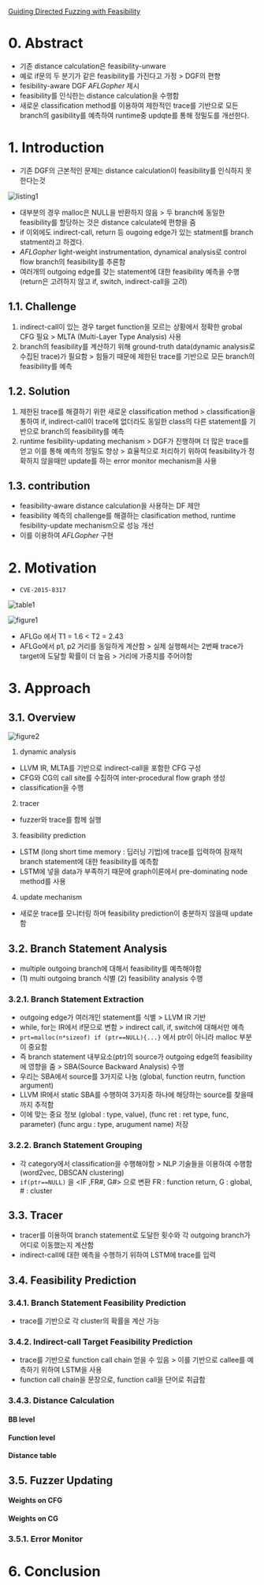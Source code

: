 [Guiding Directed Fuzzing with Feasibility](https://ieeexplore.ieee.org/stamp/stamp.jsp?tp=&arnumber=10190644&tag=1)
# 0. Abstract
- 기존 distance calculation은 feasibility-unware
- 예로 if문의 두 분기가 같은 feasibility를 가진다고 가정 > DGF의 편향
- fesibility-aware DGF *AFLGopher* 제시
- feasibility를 인식한는 distance calculation을 수행함
- 새로운 classification method를 이용하여 제한적인 trace를 기반으로 모든 branch의 gasibility를 예측하여 runtime중 updqte를 통해 정밀도를 개선한다.
# 1. Introduction
- 기존 DGF의 근본적인 문제는 distance calculation이 feasibility를 인식하지 못한다는것

![listing1](./image/14_listing1.png)

- 대부분의 경우 malloc은 NULL을 반환하지 않음 > 두 branch에 동일한 feasibility를 할당하는 것은 distance calculate에 편향을 줌
- if 이외에도 indirect-call, return 등 ougoing edge가 있는 statment를 branch statment라고 하겠다.
- *AFLGopher* light-weight instrumentation, dynamical analysis로 control flow branch의 feasibility를 추론함
- 여러개의 outgoing edge를 갖는 statement에 대한 feasibility 예측을 수행 (return은 고려하지 않고 if, switch, indirect-call을 고려)

## 1.1. Challenge
1. indirect-call이 있는 경우 target function을 모르는 상황에서 정확한 grobal CFG 필요 > MLTA (Multi-Layer Type Analysis) 사용
2. branch의 feasibility를 계산하기 위해 ground-truth data(dynamic analysis로 수집된 trace)가 필요함 > 힘들기 때문에 제한된 trace를 기반으로 모든 branch의 feasibility를 예측

## 1.2. Solution
1. 제한된 trace를 해결하기 위한 새로운 classification method > classification을 통하여 if, indirect-call이 trace에 없더라도 동일한 class의 다른 statement를 기반으로 branch의 feasibility를 예측
2. runtime fesibility-updating mechanism >  DGF가 진행하며 더 많은 trace를 얻고 이를 통해 예측의 정밀도 향상 > 효율적으로 처리하기 위하여 feasibility가 정확하지 않을때만 update를 하는 error monitor mechanism을 사용

## 1.3. contribution
- feasibility-aware distance calculation을 사용하는 DF 제안
- feasibility 예측의 challenge를 해결하는 clasification method, runtime fesibility-update mechanism으로 성능 개선
- 이를 이용하여 *AFLGopher* 구현

# 2. Motivation
- `CVE-2015-8317`

![table1](./image/14_table1.png)

![figure1](./image/14_figure1.png)

- AFLGo 에서 T1 = 1.6 < T2 = 2.43
- AFLGo에서 p1, p2 거리를 동일하게 계산함 > 실제 실행해서는 2번째 trace가 target에 도달할 확률이 더 높음 > 거리에 가중치를 주어야함

# 3. Approach
## 3.1. Overview
![figure2](./image/14_figure2.png)
1. dynamic analysis
- LLVM IR, MLTA를 기반으로 indirect-call을 포함한 CFG 구성
- CFG와 CG의 call site를 수집하여 inter-procedural flow graph 생성
- classification을 수행
2. tracer
- fuzzer와 trace를 함께 실행
3. feasibility prediction
- LSTM (long short time memory : 딥러닝 기법)에 trace를 입력하여 잠재적 branch statement에 대한 feasibility를 예측함
- LSTM에 넣을 data가 부족하기 때문에 graph이론에서 pre-dominating node method를 사용
4. update mechanism
- 새로운 trace를 모니터링 하며 feasibility prediction이 충분하지 않을때 update함
## 3.2. Branch Statement Analysis
- multiple outgoing branch에 대해서 feasibility를 예측해야함
- (1) multi outgoing branch 식별 (2) feasibility analysis 수행
### 3.2.1. Branch Statement Extraction
- outgoing edge가 여러개인 statement를 식별 > LLVM IR 기반
- while, for는 IR에서 if문으로 변함 > indirect call, if, switch에 대해서만 예측
- `prt=malloc(n*sizeof) if (ptr==NULL){...}` 에서 ptr이 아니라 malloc 부분이 중요함
- 즉 branch statement 내부요소(ptr)의 source가 outgoing edge의 feasibility에 영향을 줌 > SBA(Source Backward Analysis) 수행
- 우리는 SBA에서 source를 3가지로 나눔 (global, function reutrn, function argument)
- LLVM IR에서 static SBA를 수행하여 3가지중 하나에 해당하는 source를 찾을때까지 추적함
- 이에 맞는 중요 정보 (global : type, value), (func ret : ret type, func, parameter) (func argu : type, arugument name) 저장
### 3.2.2. Branch Statement Grouping
- 각 category에서 classification을 수행해야함 > NLP 기술들을 이용하여 수행함 (word2vec, DBSCAN clustering)
- `if(ptr==NULL)` 을 <IF ,FR#, G#> 으로 변환 FR : function return, G : global, # : cluster

## 3.3. Tracer
- tracer를 이용하여 branch statement로 도달한 횟수와 각 outgoing branch가 어디로 이동했는지 계산함
- indirect-call에 대한 예측을 수행하기 위하여 LSTM에 trace를 입력

## 3.4. Feasibility Prediction
### 3.4.1. Branch Statement Feasibility Prediction
- trace를 기반으로 각 cluster의 확률을 계산 가능
### 3.4.2. Indirect-call Target Feasibility Prediction
- trace를 기반으로 function call chain 얻을 수 있음 > 이를 기반으로 callee를 예측하기 위하여 LSTM을 사용
- function call chain을 문장으로, function call을 단어로 취급함
### 3.4.3. Distance Calculation

#### BB level
#### Function level
#### Distance table
## 3.5. Fuzzer Updating
#### Weights on CFG
#### Weights on CG
### 3.5.1. Error Monitor

# 6. Conclusion
